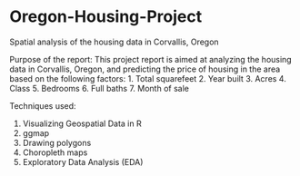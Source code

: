 # Oregon-Housing-Project
Spatial analysis of the housing data in Corvallis, Oregon

Purpose of the report:
This project report is aimed at analyzing the housing data in Corvallis, Oregon, and predicting the price of housing in the area based on the following factors: 1. Total squarefeet 2. Year built 3. Acres 4. Class 5. Bedrooms 6. Full baths 7. Month of sale

Techniques used:
1) Visualizing Geospatial Data in R
2) ggmap
3) Drawing polygons
4) Choropleth maps
5) Exploratory Data Analysis (EDA)
